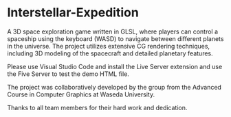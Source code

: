 # Interstellar-Expedition
 A 3D space exploration game written in GLSL, where players can control a spaceship using the keyboard (WASD) to navigate between different planets in the universe. The project utilizes extensive CG rendering techniques, including 3D modeling of the spacecraft and detailed planetary features.
 
Please use Visual Studio Code and install the Live Server extension and use the Five Server to test the demo HTML file. 

The project was collaboratively developed by the group from the Advanced Course in Computer Graphics at Waseda University. 


Thanks to all team members for their hard work and dedication. 




